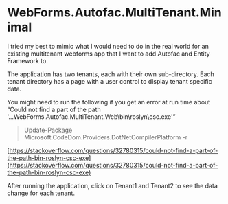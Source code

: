 # WebForms.Autofac.MultiTenant.Minimal
I tried my best to mimic what I would need to do in the real world for an existing multitenant webforms app that I want to add Autofac and Entity Framework to.

The application has two tenants, each with their own sub-directory. Each tenant directory has a page with a user control to display tenant specific data.

You might need to run the following if you get an error at run time about “Could not find a part of the path '...WebForms.Autofac.MultiTenant.Web\bin\roslyn\csc.exe'”
>Update-Package Microsoft.CodeDom.Providers.DotNetCompilerPlatform -r

[https://stackoverflow.com/questions/32780315/could-not-find-a-part-of-the-path-bin-roslyn-csc-exe](https://stackoverflow.com/questions/32780315/could-not-find-a-part-of-the-path-bin-roslyn-csc-exe)

After running the application, click on Tenant1 and Tenant2 to see the data change for each tenant.
